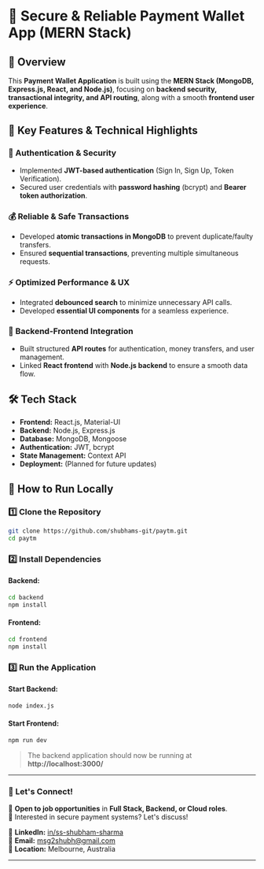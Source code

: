 # 🚀 Secure & Reliable Payment Wallet App (MERN Stack)

## 📌 Overview
This **Payment Wallet Application** is built using the **MERN Stack (MongoDB, Express.js, React, and Node.js)**, focusing on **backend security, transactional integrity, and API routing**, along with a smooth **frontend user experience**.

## 🔹 Key Features & Technical Highlights

### 🔐 Authentication & Security
- Implemented **JWT-based authentication** (Sign In, Sign Up, Token Verification).
- Secured user credentials with **password hashing** (bcrypt) and **Bearer token authorization**.

### 💰 Reliable & Safe Transactions
- Developed **atomic transactions in MongoDB** to prevent duplicate/faulty transfers.
- Ensured **sequential transactions**, preventing multiple simultaneous requests.

### ⚡ Optimized Performance & UX
- Integrated **debounced search** to minimize unnecessary API calls.
- Developed **essential UI components** for a seamless experience.

### 🔄 Backend-Frontend Integration
- Built structured **API routes** for authentication, money transfers, and user management.
- Linked **React frontend** with **Node.js backend** to ensure a smooth data flow.

## 🛠️ Tech Stack
- **Frontend:** React.js, Material-UI
- **Backend:** Node.js, Express.js
- **Database:** MongoDB, Mongoose
- **Authentication:** JWT, bcrypt
- **State Management:** Context API
- **Deployment:** (Planned for future updates)

## 🚀 How to Run Locally
### 1️⃣ Clone the Repository
```bash
git clone https://github.com/shubhams-git/paytm.git
cd paytm
```

### 2️⃣ Install Dependencies
#### Backend:
```bash
cd backend
npm install
```
#### Frontend:
```bash
cd frontend
npm install
```

### 3️⃣ Run the Application
#### Start Backend:
```bash
node index.js
```
#### Start Frontend:
```bash
npm run dev
```
> The backend application should now be running at **http://localhost:3000/**

---

### 🤝 Let's Connect!
💼 **Open to job opportunities** in **Full Stack, Backend, or Cloud roles**.  
📢 Interested in secure payment systems? Let's discuss!  

🔗 **LinkedIn:** [in/ss-shubham-sharma](https://www.linkedin.com/in/ss-shubham-sharma)  
📧 **Email:** msg2shubh@gmail.com  
📍 **Location:** Melbourne, Australia  

---
